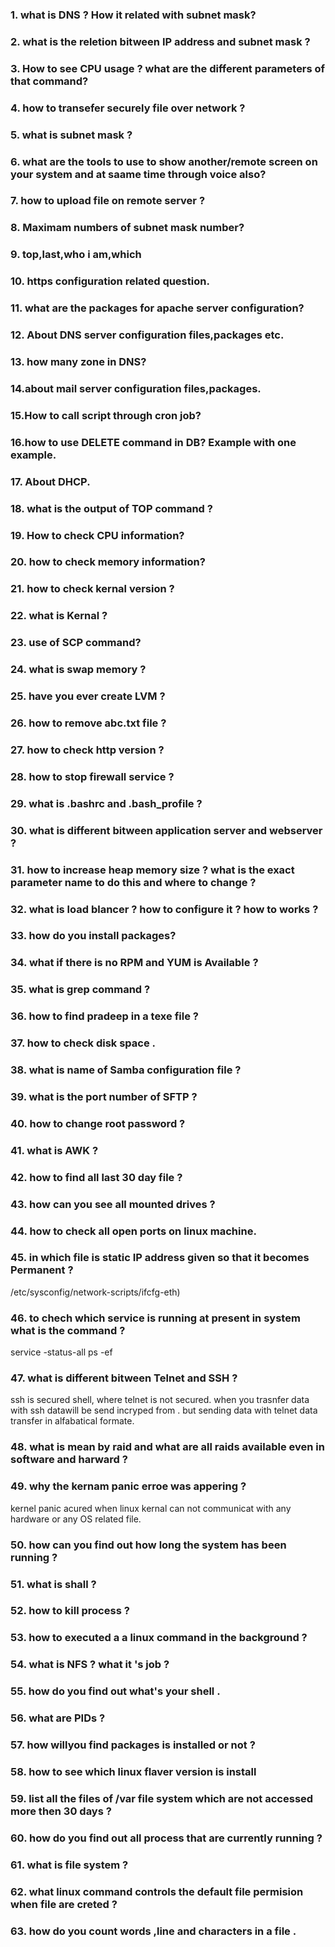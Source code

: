 ### 1. what is DNS ? How it related with subnet mask?
### 2. what is the reletion bitween IP address and subnet mask ?
### 3. How to see CPU usage ? what are the different parameters of that command?
### 4. how to transefer securely file over network ?
### 5. what is subnet mask ?
### 6. what are the tools to use to show another/remote screen on your system and at saame time through voice also?
### 7. how to upload file on remote server ?
### 8. Maximam numbers of subnet mask number?
### 9. top,last,who i am,which
### 10. https configuration related question.
### 11. what are the packages for apache server configuration?
### 12. About DNS server configuration files,packages etc.
### 13. how many zone in DNS?
### 14.about mail server configuration files,packages.
### 15.How to call script through cron job?
### 16.how to use DELETE command in DB? Example with one example.
### 17. About DHCP.
### 18. what is the output of TOP command ?
### 19. How to check CPU information?
### 20. how to check memory information?
### 21. how to check kernal version ?
### 22. what is Kernal ?
### 23. use of SCP command?
### 24. what is swap memory ?
### 25. have you ever create LVM ?
### 26. how to remove abc.txt file ?
### 27. how to check http version ?
### 28. how to stop firewall service ?
### 29. what is  .bashrc and .bash_profile ?
### 30. what is different bitween application server and webserver ?
### 31. how to increase heap memory size ? what is the exact parameter name to do this and where to change ?
### 32. what is load blancer ? how to configure it ? how to works ?
### 33. how do you install packages?
### 34. what if there is no RPM and YUM is Available ?
### 35. what is grep command ?
### 36. how to find pradeep in a texe file ?
### 37. how to check disk space .
### 38. what is name of Samba configuration file ?
### 39. what is the port number of SFTP ?
### 40. how to change root password ?
### 41. what is AWK ?
### 42. how to find all last 30 day file ?
### 43. how can you see all mounted drives ?
### 44. how to check all open ports on linux machine.
### 45. in which file is static IP address given so that it becomes Permanent ?
/etc/sysconfig/network-scripts/ifcfg-eth)
### 46. to chech which service is running at present in system what is the command ?
service -status-all
ps -ef
### 47. what is different bitween Telnet and SSH ?
ssh is secured shell, where telnet is not secured. when you trasnfer data with ssh datawill be send incryped from .
but sending data with telnet data transfer in alfabatical formate.
### 48. what is mean by raid and what are all raids available even in software and harward ?
### 49. why the kernam panic erroe was appering ?
kernel panic acured when linux kernal can not communicat with any hardware or any OS related file.
### 50. how can you find out how long the system has been running ?
### 51. what is shall ?
### 52. how to kill process ?
### 53. how to executed a a linux command in the background ?
### 54. what is NFS ?  what it 's job ?
### 55. how do you find out what's your shell .
### 56. what are PIDs ?
### 57. how willyou find packages is installed or not ?
### 58. how to see which linux flaver version is install 
### 59. list all the files of /var file system which are not accessed more then 30 days ?
### 60. how do you find out all process that are currently running ?
### 61. what is file system ?
### 62. what linux command controls the default file permision when file are creted ?
### 63. how do you count words ,line and characters in a file .
